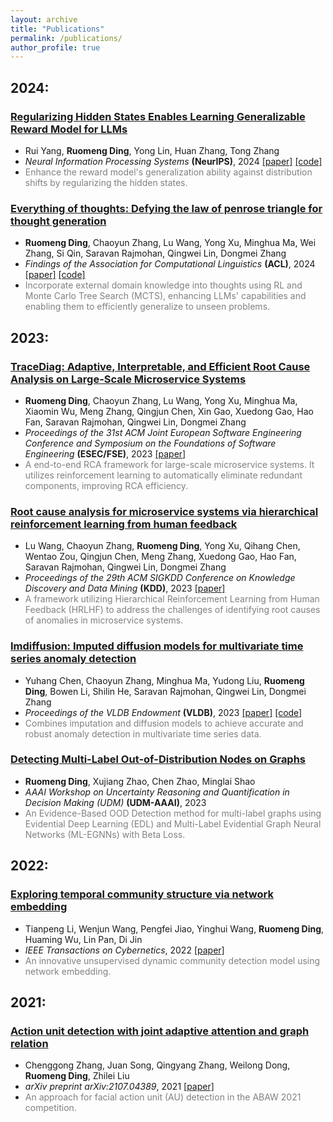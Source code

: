 ```yaml
---
layout: archive
title: "Publications"
permalink: /publications/
author_profile: true
---
```

<!-- 
{% if author.googlescholar %}
  You can also find my articles on <u><a href="{{author.googlescholar}}">my Google Scholar profile</a>.</u>
{% endif %}

{% include base_path %}

{% for post in site.publications reversed %}
  {% include archive-single.html %}
{% endfor %} -->



## 2024:

### [Regularizing Hidden States Enables Learning Generalizable Reward Model for LLMs](https://arxiv.org/pdf/2406.10216) 

* Rui Yang, **Ruomeng Ding**, Yong Lin, Huan Zhang, Tong Zhang 
* *Neural Information Processing Systems* **(NeurIPS)**, 2024  [[paper]](https://arxiv.org/pdf/2406.10216) [[code]](https://github.com/YangRui2015/Generalizable-Reward-Model)
* <font color="grey">Enhance the reward model's generalization ability against distribution shifts by regularizing the hidden states.</font> 

### [Everything of thoughts: Defying the law of penrose triangle for thought generation](https://arxiv.org/pdf/2311.04254.pdf) 

* **Ruomeng Ding**, Chaoyun Zhang, Lu Wang, Yong Xu, Minghua Ma, Wei Zhang, Si Qin, Saravan Rajmohan, Qingwei Lin, Dongmei Zhang
* *Findings of the Association for Computational Linguistics* **(ACL)**, 2024 [[paper]](https://arxiv.org/pdf/2311.04254.pdf) [[code]](https://github.com/microsoft/Everything-of-Thoughts-XoT) 
* <font color="grey">Incorporate external domain knowledge into thoughts using RL and Monte Carlo Tree Search (MCTS), enhancing LLMs' capabilities and enabling them to efficiently generalize to unseen problems.</font> 

## 2023:

### [TraceDiag: Adaptive, Interpretable, and Efficient Root Cause Analysis on Large-Scale Microservice Systems](https://arxiv.org/pdf/2310.18740.pdf) 

* **Ruomeng Ding**, Chaoyun Zhang, Lu Wang, Yong Xu, Minghua Ma, Xiaomin Wu, Meng Zhang, Qingjun Chen, Xin Gao, Xuedong Gao, Hao Fan, Saravan Rajmohan, Qingwei Lin, Dongmei Zhang 
* *Proceedings of the 31st ACM Joint European Software Engineering Conference and Symposium on the Foundations of Software Engineering* **(ESEC/FSE)**, 2023 [[paper]](https://arxiv.org/pdf/2310.18740.pdf)
* <font color="grey">A end-to-end RCA framework for large-scale microservice systems. It utilizes reinforcement learning to automatically eliminate redundant components, improving RCA efficiency. </font> 

### [Root cause analysis for microservice systems via hierarchical reinforcement learning from human feedback](https://dl.acm.org/doi/abs/10.1145/3580305.3599934) 

* Lu Wang, Chaoyun Zhang, **Ruomeng Ding**, Yong Xu, Qihang Chen, Wentao Zou, Qingjun Chen, Meng Zhang, Xuedong Gao, Hao Fan, Saravan Rajmohan, Qingwei Lin, Dongmei Zhang 
* *Proceedings of the 29th ACM SIGKDD Conference on Knowledge Discovery and Data Mining* **(KDD)**, 2023 [[paper]](https://dl.acm.org/doi/abs/10.1145/3580305.3599934)
* <font color="grey">A framework utilizing Hierarchical Reinforcement Learning from Human Feedback (HRLHF) to address the challenges of identifying root causes of anomalies in microservice systems.</font> 

### [Imdiffusion: Imputed diffusion models for multivariate time series anomaly detection](https://arxiv.org/pdf/2307.00754.pdf)

* Yuhang Chen, Chaoyun Zhang, Minghua Ma, Yudong Liu, **Ruomeng Ding**, Bowen Li, Shilin He, Saravan Rajmohan, Qingwei Lin, Dongmei Zhang
* *Proceedings of the VLDB Endowment* **(VLDB)**, 2023 [[paper]](https://arxiv.org/pdf/2307.00754.pdf) [[code]](https://github.com/17000cyh/IMDiffusion)
* <font color="grey">Combines imputation and diffusion models to achieve accurate and robust anomaly detection in multivariate time series data.</font> 


### [Detecting Multi-Label Out-of-Distribution Nodes on Graphs](https://charliezhaoyinpeng.github.io/UDM-AAAI23/ap/) 

* **Ruomeng Ding**, Xujiang Zhao, Chen Zhao, Minglai Shao 
* *AAAI Workshop on Uncertainty Reasoning and Quantification in Decision Making (UDM)* **(UDM-AAAI)**, 2023 
* <font color="grey">An Evidence-Based OOD Detection method for multi-label graphs using Evidential Deep Learning (EDL) and Multi-Label Evidential Graph Neural Networks (ML-EGNNs) with Beta Loss.</font> 


## 2022:

### [Exploring temporal community structure via network embedding](https://ieeexplore.ieee.org/abstract/document/9768181) 

* Tianpeng Li, Wenjun Wang, Pengfei Jiao, Yinghui Wang, **Ruomeng Ding**, Huaming Wu, Lin Pan, Di Jin
* *IEEE Transactions on Cybernetics*, 2022  [[paper]](https://ieeexplore.ieee.org/abstract/document/9768181)
* <font color="grey">An innovative unsupervised dynamic community detection model using network embedding.</font> 

## 2021:

### [Action unit detection with joint adaptive attention and graph relation](https://arxiv.org/pdf/2107.04389.pdf) 

* Chenggong Zhang, Juan Song, Qingyang Zhang, Weilong Dong, **Ruomeng Ding**, Zhilei Liu
* *arXiv preprint arXiv:2107.04389*, 2021 [[paper]](https://arxiv.org/pdf/2107.04389.pdf)
* <font color="grey">An approach for facial action unit (AU) detection in the ABAW 2021 competition.</font> 
